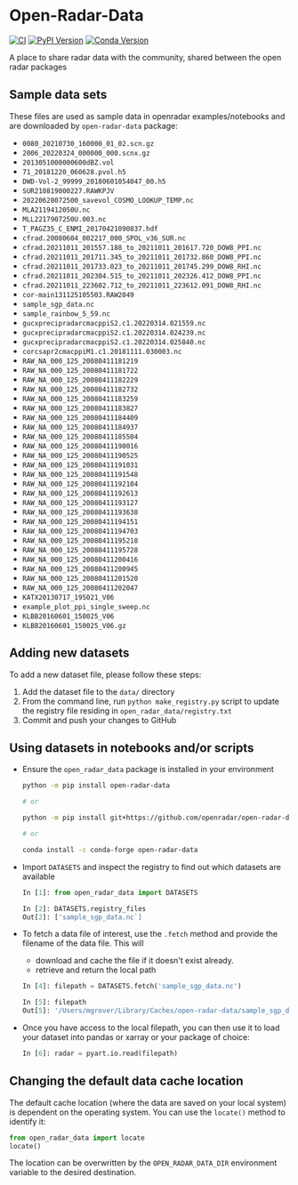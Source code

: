 # Open-Radar-Data
[![CI](https://github.com/openradar/open-radar-data/actions/workflows/ci.yaml/badge.svg)](https://github.com/openradar/open-radar-data/actions/workflows/ci.yaml)
[![PyPI Version](https://img.shields.io/pypi/v/open-radar-data.svg)](https://pypi.python.org/pypi/open-radar-data)
[![Conda Version](https://img.shields.io/conda/vn/conda-forge/open-radar-data.svg)](https://anaconda.org/conda-forge/open-radar-data)

A place to share radar data with the community, shared between the open radar packages

## Sample data sets

These files are used as sample data in openradar examples/notebooks and are downloaded by `open-radar-data` package:

- `0080_20210730_160000_01_02.scn.gz`
- `2006_20220324_000000_000.scnx.gz`
- `2013051000000600dBZ.vol`
- `71_20181220_060628.pvol.h5`
- `DWD-Vol-2_99999_20180601054047_00.h5`
- `SUR210819000227.RAWKPJV`
- `20220628072500_savevol_COSMO_LOOKUP_TEMP.nc`
- `MLA2119412050U.nc`
- `MLL2217907250U.003.nc`
- `T_PAGZ35_C_ENMI_20170421090837.hdf`
- `cfrad.20080604_002217_000_SPOL_v36_SUR.nc`
- `cfrad.20211011_201557.188_to_20211011_201617.720_DOW8_PPI.nc` 
- `cfrad.20211011_201711.345_to_20211011_201732.860_DOW8_PPI.nc`
- `cfrad.20211011_201733.023_to_20211011_201745.299_DOW8_RHI.nc`
- `cfrad.20211011_202304.515_to_20211011_202326.412_DOW8_PPI.nc` 
- `cfrad.20211011_223602.712_to_20211011_223612.091_DOW8_RHI.nc`
- `cor-main131125105503.RAW2049`
- `sample_sgp_data.nc`
- `sample_rainbow_5_59.nc`
- `gucxprecipradarcmacppiS2.c1.20220314.021559.nc`
- `gucxprecipradarcmacppiS2.c1.20220314.024239.nc`
- `gucxprecipradarcmacppiS2.c1.20220314.025840.nc`
- `corcsapr2cmacppiM1.c1.20181111.030003.nc`
- `RAW_NA_000_125_20080411181219`
- `RAW_NA_000_125_20080411181722`
- `RAW_NA_000_125_20080411182229`
- `RAW_NA_000_125_20080411182732`
- `RAW_NA_000_125_20080411183259`
- `RAW_NA_000_125_20080411183827`
- `RAW_NA_000_125_20080411184409`
- `RAW_NA_000_125_20080411184937`
- `RAW_NA_000_125_20080411185504`
- `RAW_NA_000_125_20080411190016`
- `RAW_NA_000_125_20080411190525`
- `RAW_NA_000_125_20080411191031`
- `RAW_NA_000_125_20080411191548`
- `RAW_NA_000_125_20080411192104`
- `RAW_NA_000_125_20080411192613`
- `RAW_NA_000_125_20080411193127`
- `RAW_NA_000_125_20080411193638`
- `RAW_NA_000_125_20080411194151`
- `RAW_NA_000_125_20080411194703`
- `RAW_NA_000_125_20080411195218`
- `RAW_NA_000_125_20080411195728`
- `RAW_NA_000_125_20080411200416`
- `RAW_NA_000_125_20080411200945`
- `RAW_NA_000_125_20080411201520`
- `RAW_NA_000_125_20080411202047`
- `KATX20130717_195021_V06`
- `example_plot_ppi_single_sweep.nc`
- `KLBB20160601_150025_V06`
- `KLBB20160601_150025_V06.gz`

## Adding new datasets

To add a new dataset file, please follow these steps:

1. Add the dataset file to the `data/` directory
2. From the command line, run `python make_registry.py` script to update the registry file residing in `open_radar_data/registry.txt`
3. Commit and push your changes to GitHub

## Using datasets in notebooks and/or scripts

- Ensure the `open_radar_data` package is installed in your environment

  ```bash
  python -m pip install open-radar-data

  # or

  python -m pip install git+https://github.com/openradar/open-radar-data

  # or

  conda install -c conda-forge open-radar-data
  ```

- Import `DATASETS` and inspect the registry to find out which datasets are available

  ```python
  In [1]: from open_radar_data import DATASETS

  In [2]: DATASETS.registry_files
  Out[2]: ['sample_sgp_data.nc`]
  ```

- To fetch a data file of interest, use the `.fetch` method and provide the filename of the data file. This will

  - download and cache the file if it doesn't exist already.
  - retrieve and return the local path

  ```python
  In [4]: filepath = DATASETS.fetch('sample_sgp_data.nc')

  In [5]: filepath
  Out[5]: '/Users/mgrover/Library/Caches/open-radar-data/sample_sgp_data.nc'
  ```

- Once you have access to the local filepath, you can then use it to load your dataset into pandas or xarray or your package of choice:

  ```python
  In [6]: radar = pyart.io.read(filepath)
  ```

## Changing the default data cache location

The default cache location (where the data are saved on your local system) is dependent on the operating system. You can use the `locate()` method to identify it:

```python
from open_radar_data import locate
locate()
```

The location can be overwritten by the `OPEN_RADAR_DATA_DIR` environment
variable to the desired destination.
